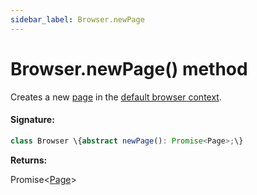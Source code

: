 ```yaml
---
sidebar_label: Browser.newPage
---
```


# Browser.newPage() method

Creates a new [page](./puppeteer.page.md) in the [default browser context](./puppeteer.browser.defaultbrowsercontext.md).

#### Signature:

```typescript
class Browser \{abstract newPage(): Promise<Page>;\}
```

**Returns:**

Promise&lt;[Page](./puppeteer.page.md)&gt;
